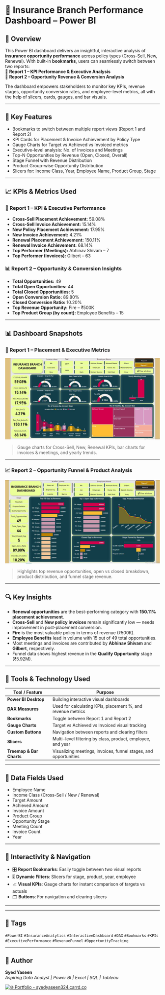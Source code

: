 # 🧾 Insurance Branch Performance Dashboard – Power BI

## 📌 Overview  
This Power BI dashboard delivers an insightful, interactive analysis of **insurance opportunity performance** across policy types (Cross-Sell, New, Renewal). With built-in **bookmarks**, users can seamlessly switch between two reports:  
📘 **Report 1 – KPI Performance & Executive Analysis**  
📗 **Report 2 – Opportunity Revenue & Conversion Analysis**

The dashboard empowers stakeholders to monitor key KPIs, revenue stages, opportunity conversion rates, and employee-level metrics, all with the help of slicers, cards, gauges, and bar visuals.

---

## 🧠 Key Features

- Bookmarks to switch between multiple report views (Report 1 and Report 2)
- KPI Cards for Placement & Invoice Achievement by Policy Type
- Gauge Charts for Target vs Achieved vs Invoiced metrics
- Executive-level analysis: No. of Invoices and Meetings
- Top-N Opportunities by Revenue (Open, Closed, Overall)
- Stage Funnel with Revenue Distribution
- Product Group-wise Opportunity Distribution
- Slicers for: Income Class, Year, Employee Name, Product Group, Stage

---

## 📈 KPIs & Metrics Used

### 🚩 Report 1 – KPI & Executive Performance
- **Cross-Sell Placement Achievement:** 59.08%  
- **Cross-Sell Invoice Achievement:** 15.14%  
- **New Policy Placement Achievement:** 17.95%  
- **New Invoice Achievement:** 4.21%  
- **Renewal Placement Achievement:** 150.11%  
- **Renewal Invoice Achievement:** 68.14%  
- **Top Performer (Meetings):** Abhinav Shivam – 7  
- **Top Performer (Invoices):** Gilbert – 63

### 📊 Report 2 – Opportunity & Conversion Insights
- **Total Opportunities:** 49  
- **Total Open Opportunities:** 44  
- **Total Closed Opportunities:** 5  
- **Open Conversion Ratio:** 89.80%  
- **Closed Conversion Ratio:** 10.20%  
- **Top Revenue Opportunity:** Fire – ₹500K  
- **Top Product Group (by count):** Employee Benefits – 15

---

## 📊 Dashboard Snapshots

### 🧮 Report 1 – Placement & Executive Metrics
![Report 1](./P_Report%201.JPG)
> Gauge charts for Cross-Sell, New, Renewal KPIs, bar charts for invoices & meetings, and yearly trends.

---

### 📈 Report 2 – Opportunity Funnel & Product Analysis
![Report 2](./P_Report%202.JPG)

> Highlights top revenue opportunities, open vs closed breakdown, product distribution, and funnel stage revenue.

---

## 🔍 Key Insights

- **Renewal opportunities** are the best-performing category with **150.11% placement achievement**.
- **Cross-Sell** and **New policy invoices** remain significantly low — needs improvement in post-placement conversion.
- **Fire** is the most valuable policy in terms of revenue (₹500K).
- **Employee Benefits** lead in volume with 15 out of 49 total opportunities.
- Most meetings and invoices are contributed by **Abhinav Shivam** and **Gilbert**, respectively.
- Funnel data shows highest revenue in the **Qualify Opportunity** stage (₹5.92M).

---

## 🧰 Tools & Technology Used

| Tool / Feature        | Purpose                                                          |
|------------------------|------------------------------------------------------------------|
| **Power BI Desktop**   | Building interactive visual dashboards                           |
| **DAX Measures**       | Used for calculating KPIs, placement %, and revenue metrics      |
| **Bookmarks**          | Toggle between Report 1 and Report 2                             |
| **Gauge Charts**       | Target vs Achieved vs Invoiced visual tracking                   |
| **Custom Buttons**     | Navigation between reports and clearing filters                  |
| **Slicers**            | Multi-level filtering by class, product, employee, and year      |
| **Treemap & Bar Charts** | Visualizing meetings, invoices, funnel stages, and opportunities |

---

## 📁 Data Fields Used

- Employee Name  
- Income Class (Cross-Sell / New / Renewal)  
- Target Amount  
- Achieved Amount  
- Invoice Amount  
- Product Group  
- Opportunity Stage  
- Meeting Count  
- Invoice Count  
- Year  

---

## 🔁 Interactivity & Navigation

- 🎛️ **Report Bookmarks**: Easily toggle between two visual reports  
- 🎚️ **Dynamic Filters**: Slicers for stage, product, year, employee  
- 📈 **Visual KPIs**: Gauge charts for instant comparison of targets vs actuals  
- 🗂️ **Buttons**: For navigation and clearing slicers  

---

---

## 📌 Tags

`#PowerBI` `#InsuranceAnalytics` `#InteractiveDashboard` `#DAX` `#Bookmarks` `#KPIs` `#ExecutivePerformance` `#RevenueFunnel` `#OpportunityTracking`


---

## 👤 Author

**Syed Yaseen**  
*Aspiring Data Analyst | Power BI | Excel | SQL | Tableau*

[![🌐 Portfolio - syedyaseen324.carrd.co](https://img.shields.io/badge/Visit-My%20Portfolio-blue?style=for-the-badge&logo=internet-explorer)](https://syedyaseen324.carrd.co/)



